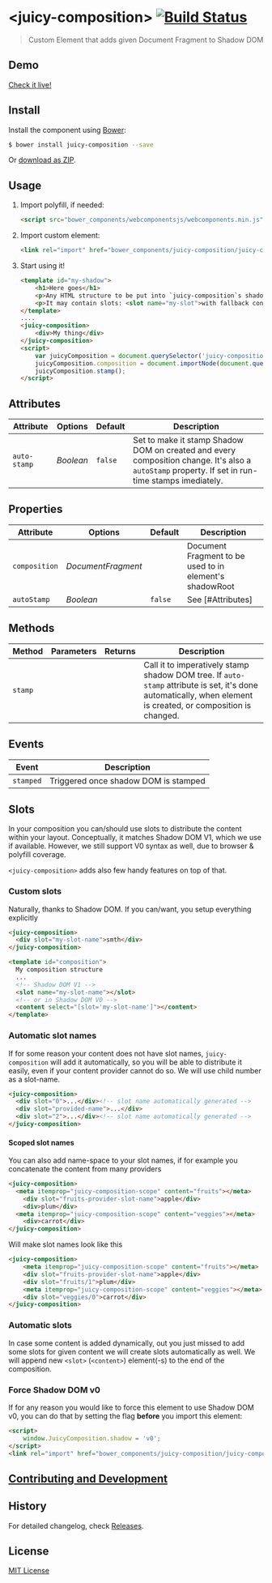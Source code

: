 # &lt;juicy-composition&gt; [![Build Status](https://travis-ci.org/Juicy/juicy-composition.svg?branch=master)](https://travis-ci.org/Juicy/juicy-composition)

> Custom Element that adds given Document Fragment to Shadow DOM

## Demo

[Check it live!](http://Juicy.github.io/juicy-composition)

## Install

Install the component using [Bower](http://bower.io/):

```sh
$ bower install juicy-composition --save
```

Or [download as ZIP](https://github.com/Juicy/juicy-composition/archive/master.zip).

## Usage

1. Import polyfill, if needed:

    ```html
    <script src="bower_components/webcomponentsjs/webcomponents.min.js"></script>
    ```

2. Import custom element:

    ```html
    <link rel="import" href="bower_components/juicy-composition/juicy-composition.html">
    ```

3. Start using it!

    ```html
    <template id="my-shadow">
        <h1>Here goes</h1>
        <p>Any HTML structure to be put into `juicy-composition`s shadowRoot</p>
        <p>It may contain slots: <slot name="my-slot">with fallback content</slot></p>
    </template>
    ....
    <juicy-composition>
        <div>My thing</div>
    </juicy-composition>
    <script>
        var juicyComposition = document.querySelector('juicy-composition');
        juicyComposition.composition = document.importNode(document.querySelector('#my-shadow').content, true);
        juicyComposition.stamp();
    </script>
    ```

## Attributes

Attribute     | Options     | Default      | Description
---           | ---         | ---          | ---
`auto-stamp`  | *Boolean*   | `false`      | Set to make it stamp Shadow DOM on created and every composition change. It's also a `autoStamp` property. If set in run-time stamps imediately.

## Properties

Attribute     | Options            | Default | Description
---           | ---                | ---     | ---
`composition` | *DocumentFragment* |         | Document Fragment to be used to in element's shadowRoot
`autoStamp`   | *Boolean*          | `false` | See [#Attributes]

## Methods

Method        | Parameters   | Returns     | Description
---           | ---          | ---         | ---
`stamp`       |              |             | Call it to imperatively stamp shadow DOM tree. If `auto-stamp` attribute is set, it's done automatically, when element is created, or composition is changed.

## Events

Event     | Description
---       | ---
`stamped` | Triggered once shadow DOM is stamped

## Slots

In your composition you can/should use slots to distribute the content within your layout.
Conceptually, it matches Shadow DOM V1, which we use if available.
However, we still support V0 syntax as well, due to browser & polyfill coverage.

`<juicy-composition>` adds also few handy features on top of that.

### Custom slots
Naturally, thanks to Shadow DOM. If you can/want, you setup everything explicitly

```html
<juicy-composition>
  <div slot="my-slot-name">smth</div>
</juicy-composition>
```
```html
<template id="composition">
  My composition structure
  ...
  <!-- Shadow DOM V1 -->
  <slot name="my-slot-name"></slot>
  <!-- or in Shadow DOM V0 -->
  <content select="[slot='my-slot-name']"></content>
</template>
```

### Automatic slot names
If for some reason your content does not have slot names, `juicy-composition` will add it automatically,
so you will be able to distribute it easily, even if your content provider cannot do so.
We will use child number as a slot-name.

```html
<juicy-composition>
  <div slot="0">...</div><!-- slot name automatically generated -->
  <div slot="provided-name">...</div>
  <div slot="2">...</div><!-- slot name automatically generated -->
</juicy-composition>
```

#### Scoped slot names

You can also add name-space to your slot names, if for example you concatenate the content from many providers

```html
<juicy-composition>
  <meta itemprop="juicy-composition-scope" content="fruits"></meta>
    <div slot="fruits-provider-slot-name">apple</div>
    <div>plum</div>
  <meta itemprop="juicy-composition-scope" content="veggies"></meta>
    <div>carrot</div>
</juicy-composition>
```
Will make slot names look like this
```html
<juicy-composition>
    <meta itemprop="juicy-composition-scope" content="fruits"></meta>
    <div slot="fruits-provider-slot-name">apple</div>
    <div slot="fruits/1">plum</div>
    <meta itemprop="juicy-composition-scope" content="veggies"></meta>
    <div slot="veggies/0">carrot</div>
</juicy-composition>
```

### Automatic slots
In case some content is added dynamically, out you just missed to add some slots for given content we will create slots automatically as well.
We will append new `<slot>` (`<content>`) element(-s) to the end of the composition.


### Force Shadow DOM v0
If for any reason you would like to force this element to use Shadow DOM v0,
you can do that by setting the flag **before** you import this element:

```html
<script>
    window.JuicyComposition.shadow = 'v0';
</script>
<link rel="import" href="bower_components/juicy-composition/juicy-composition.html">
```

## [Contributing and Development](CONTRIBUTING.md)

## History

For detailed changelog, check [Releases](https://github.com/Juicy/juicy-composition/releases).

## License

[MIT License](http://opensource.org/licenses/MIT)
